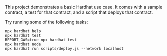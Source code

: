 This project demonstrates a basic Hardhat use case. It comes with a sample contract, a test for that contract, and a script that deploys that contract.
 
 Try running some of the following tasks:
 
 ```shell
 npx hardhat help
 npx hardhat test
 REPORT_GAS=true npx hardhat test
 npx hardhat node
 npx hardhat run scripts/deploy.js --network localhost
 ```